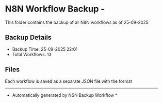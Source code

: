 # N8N Workflow Backup - 
This folder contains the backup of all N8N workflows as of 25-09-2025

## Backup Details
- Backup Time: 25-09-2025 22:01
- Total Workflows: 13

## Files
Each workflow is saved as a separate JSON file with the format

-----------
* Automatically generated by NSN Backup Workflow *